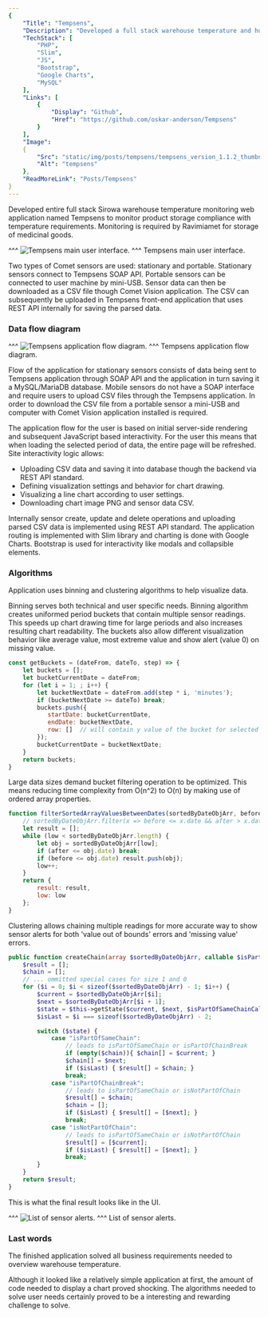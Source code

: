 ```yaml
---
{
    "Title": "Tempsens",
    "Description": "Developed a full stack warehouse temperature and humidity monitoring system. Implemented SOAP and REST APIs for backend and chart visualization for frontend. Implemented binning and clustering algorithms for data visualization and alert observation.",
    "TechStack": [
        "PHP", 
        "Slim", 
        "JS",
        "Bootstrap",
        "Google Charts",
        "MySQL"
    ],
    "Links": [
        {
            "Display": "Github",
            "Href": "https://github.com/oskar-anderson/Tempsens"
        }
    ],
    "Image":
    {
        "Src": "static/img/posts/tempsens/tempsens_version_1.1.2_thumbnail_h400.png",
        "Alt": "tempsens"
    },
    "ReadMoreLink": "Posts/Tempsens"
}
---
```

Developed entire full stack Sirowa warehouse temperature monitoring web application named Tempsens to monitor product storage compliance with temperature requirements.
Monitoring is required by Ravimiamet for storage of medicinal goods.

^^^
![Tempsens main user interface.](static/img/posts/tempsens/tempsens_version_1.1.2_thumbnail.jpg)
^^^ Tempsens main user interface.

Two types of Comet sensors are used: stationary and portable.
Stationary sensors connect to Tempsens SOAP API.
Portable sensors can be connected to user machine by mini-USB.
Sensor data can then be downloaded as a CSV file though Comet Vision application.
The CSV can subsequently be uploaded in Tempsens front-end application that uses REST API internally for saving the parsed data.

### Data flow diagram

^^^
![Tempsens application flow diagram.](static/img/posts/tempsens/tempsens-logic-diagram-3.png)
^^^ Tempsens application flow diagram.

Flow of the application for stationary sensors consists of data being sent to Tempsens application through SOAP API and the application in turn saving it a MySQL/MariaDB database.
Mobile sensors do not have a SOAP interface and require users to upload CSV files through the Tempsens application.
In order to download the CSV file from a portable sensor a mini-USB and computer with Comet Vision application installed is required. 

The application flow for the user is based on initial server-side rendering and subsequent JavaScript based interactivity. 
For the user this means that when loading the selected period of data, the entire page will be refreshed. 
Site interactivity logic allows:

* Uploading CSV data and saving it into database though the backend via REST API standard.
* Defining visualization settings and behavior for chart drawing.
* Visualizing a line chart according to user settings.
* Downloading chart image PNG and sensor data CSV.

Internally sensor create, update and delete operations and uploading parsed CSV data is implemented using REST API standard.
The application routing is implemented with Slim library and charting is done with Google Charts.
Bootstrap is used for interactivity like modals and collapsible elements. 

### Algorithms

Application uses binning and clustering algorithms to help visualize data. 

Binning serves both technical and user specific needs.
Binning algorithm creates uniformed period buckets that contain multiple sensor readings.
This speeds up chart drawing time for large periods and also increases resulting chart readability.
The buckets also allow different visualization behavior like average value, most extreme value and show alert (value 0) on missing value.

```js
const getBuckets = (dateFrom, dateTo, step) => {
    let buckets = [];
    let bucketCurrentDate = dateFrom;
    for (let i = 1; ; i++) {
        let bucketNextDate = dateFrom.add(step * i, 'minutes');
        if (bucketNextDate >= dateTo) break;
        buckets.push({
           startDate: bucketCurrentDate,
           endDate: bucketNextDate,
           row: []  // will contain y value of the bucket for selected sensors
        });
        bucketCurrentDate = bucketNextDate;
    }
    return buckets;
}
```

Large data sizes demand bucket filtering operation to be optimized.
This means reducing time complexity from O(n^2) to O(n) by making use of ordered array properties. 

```js
function filterSortedArrayValuesBetweenDates(sortedByDateObjArr, before, after, low) {
    // sortedByDateObjArr.filter(x => before <= x.date && after > x.date);  // too slow
    let result = [];
    while (low < sortedByDateObjArr.length) {
        let obj = sortedByDateObjArr[low];
        if (after <= obj.date) break;
        if (before <= obj.date) result.push(obj);
        low++;
    }
    return {
        result: result,
        low: low
    };
}
```

Clustering allows chaining multiple readings for more accurate way to show sensor alerts for both 'value out of bounds' errors and 'missing value' errors. 

```php
public function createChain(array $sortedByDateObjArr, callable $isPartOfSameChainCallback): array {
    $result = [];
    $chain = [];
    // ... ommitted special cases for size 1 and 0
    for ($i = 0; $i < sizeof($sortedByDateObjArr) - 1; $i++) {
        $current = $sortedByDateObjArr[$i];
        $next = $sortedByDateObjArr[$i + 1];
        $state = $this->getState($current, $next, $isPartOfSameChainCallback, sizeof($chain));
        $isLast = $i === sizeof($sortedByDateObjArr) - 2;

        switch ($state) {
            case "isPartOfSameChain":
                // leads to isPartOfSameChain or isPartOfChainBreak
                if (empty($chain)){ $chain[] = $current; }
                $chain[] = $next;
                if ($isLast) { $result[] = $chain; }
                break;
            case "isPartOfChainBreak":
                // leads to isPartOfSameChain or isNotPartOfChain
                $result[] = $chain;
                $chain = [];
                if ($isLast) { $result[] = [$next]; }
                break;
            case "isNotPartOfChain":
                // leads to isPartOfSameChain or isNotPartOfChain
                $result[] = [$current];
                if ($isLast) { $result[] = [$next]; }
                break;
        }
    }
    return $result;
}
```

This is what the final result looks like in the UI. 

^^^
![List of sensor alerts.](static/img/posts/tempsens/tempsens-alerts.png)
^^^ List of sensor alerts.

### Last words

The finished application solved all business requirements needed to overview warehouse temperature.

Although it looked like a relatively simple application at first, the amount of code needed to display a chart proved shocking.
The algorithms needed to solve user needs certainly proved to be a interesting and rewarding challenge to solve.

